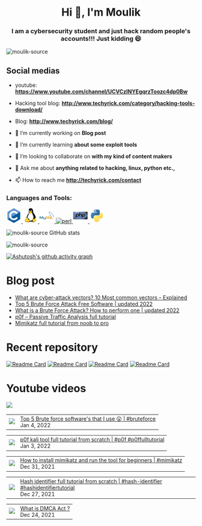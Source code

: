 <h1 align="center">Hi 👋, I'm Moulik</h1>
<h3 align="center">I am a cybersecurity student and just hack random people's accounts!!! Just kidding 😄</h3>

<p align="left"> <img src="https://komarev.com/ghpvc/?username=moulik-source&label=Profile%20views&color=0e75b6&style=flat" alt="moulik-source" /> </p> 

## Social medias
- youtube: **https://www.youtube.com/channel/UCVCzINYEgqrzToozc4dp0Bw**
- Hacking tool blog: **http://www.techyrick.com/category/hacking-tools-download/**
- Blog: **http://www.techyrick.com/blog/**

- 🔭 I’m currently working on **Blog post**

- 🌱 I’m currently learning **about some exploit tools**

- 👯 I’m looking to collaborate on **with my kind of content makers**

- 💬 Ask me about **anything related to hacking, linux, python etc.,**

- 📫 How to reach me **http://techyrick.com/contact**


<h3 align="left">Languages and Tools:</h3>
<p align="left"> <a href="https://www.cprogramming.com/" target="_blank"> <img src="https://raw.githubusercontent.com/devicons/devicon/master/icons/c/c-original.svg" alt="c" width="40" height="40"/> </a> <a href="https://www.linux.org/" target="_blank"> <img src="https://raw.githubusercontent.com/devicons/devicon/master/icons/linux/linux-original.svg" alt="linux" width="40" height="40"/> </a> <a href="https://www.mysql.com/" target="_blank"> <img src="https://raw.githubusercontent.com/devicons/devicon/master/icons/mysql/mysql-original-wordmark.svg" alt="mysql" width="40" height="40"/> </a> <a href="https://www.perl.org/" target="_blank"> <img src="https://api.iconify.design/logos-perl.svg" alt="perl" width="40" height="40"/> </a> <a href="https://www.php.net" target="_blank"> <img src="https://raw.githubusercontent.com/devicons/devicon/master/icons/php/php-original.svg" alt="php" width="40" height="40"/> </a> <a href="https://www.python.org" target="_blank"> <img src="https://raw.githubusercontent.com/devicons/devicon/master/icons/python/python-original.svg" alt="python" width="40" height="40"/> </a> </p>



![moulik-source GitHub stats](https://github-readme-stats.vercel.app/api?username=moulik-source&show_icons=true&theme=vision-friendly-dark)

<p><img align="center" src="https://github-readme-streak-stats.herokuapp.com/?user=moulik-source&theme=vision-friendly-dark" alt="moulik-source" /></p>

[![Ashutosh's github activity graph](https://activity-graph.herokuapp.com/graph?username=moulik-source&bg_color=000000&color=00ff33&line=1e00ff&point=ff0000&area=true&hide_border=true)](https://github.com/ashutosh00710/github-readme-activity-graph)

# Blog post
<!-- BLOG-POST-LIST:START -->
- [What are cyber-attack vectors? 10 Most common vectors – Explained](https://techyrick.com/attack-vectors/)
- [Top 5 Brute Force Attack Free Software | updated 2022](https://techyrick.com/brute-force-software/)
- [What is a Brute Force Attack? How to perform one | updated 2022](https://techyrick.com/brute-force-attack/)
- [p0f – Passive Traffic Analysis full tutorial](https://techyrick.com/p0f-full-tutorial/)
- [Mimikatz full tutorial from noob to pro](https://techyrick.com/mimikatz-tutorial/)
<!-- BLOG-POST-LIST:END -->

# Recent repository 

[![Readme Card](https://github-readme-stats.vercel.app/api/pin/?username=moulik-source&repo=ddos&theme=outrun)](https://github.com/moulik-source/ddos) 
[![Readme Card](https://github-readme-stats.vercel.app/api/pin/?username=moulik-source&repo=port-scan&theme=outrun)](https://github.com/moulik-source/port-scan)
[![Readme Card](https://github-readme-stats.vercel.app/api/pin/?username=moulik-source&repo=moulik-source&theme=outrun)](https://github.com/moulik-source/moulik-source)
[![Readme Card](https://github-readme-stats.vercel.app/api/pin/?username=moulik-source&repo=hashmo&theme=outrun)](https://github.com/moulik-source/hashmo)

# Youtube videos

[<img src="https://img.shields.io/badge/-Subscribe-red?style=for-the-badge&logo=youtube&logoColor=white"/>](https://www.youtube.com/channel/UCVCzINYEgqrzToozc4dp0Bw?sub_confirmation=1)

<!-- YOUTUBE:START --><table><tr><td><a href="https://www.youtube.com/watch?v=GY3JOl9clfM"><img width="140px" src="https://i.ytimg.com/vi/GY3JOl9clfM/mqdefault.jpg"></a></td>
<td><a href="https://www.youtube.com/watch?v=GY3JOl9clfM">Top 5 Brute force software&#39;s that I use 😮 | #bruteforce</a><br/>Jan 4, 2022</td></tr></table>
<table><tr><td><a href="https://www.youtube.com/watch?v=IghqKRgaqZs"><img width="140px" src="https://i.ytimg.com/vi/IghqKRgaqZs/mqdefault.jpg"></a></td>
<td><a href="https://www.youtube.com/watch?v=IghqKRgaqZs">p0f kali tool full tutorial from scratch | #p0f #p0ffulltutorial</a><br/>Jan 3, 2022</td></tr></table>
<table><tr><td><a href="https://www.youtube.com/watch?v=lfumJbILiAc"><img width="140px" src="https://i.ytimg.com/vi/lfumJbILiAc/mqdefault.jpg"></a></td>
<td><a href="https://www.youtube.com/watch?v=lfumJbILiAc">How to install mimikatz and run the tool for beginners | #mimikatz</a><br/>Dec 31, 2021</td></tr></table>
<table><tr><td><a href="https://www.youtube.com/watch?v=8r7rdAhAJeE"><img width="140px" src="https://i.ytimg.com/vi/8r7rdAhAJeE/mqdefault.jpg"></a></td>
<td><a href="https://www.youtube.com/watch?v=8r7rdAhAJeE">Hash identifier full tutorial from scratch | #hash-identifier #hashidentifiertutorial</a><br/>Dec 27, 2021</td></tr></table>
<table><tr><td><a href="https://www.youtube.com/watch?v=0DmV_SbhRXE"><img width="140px" src="https://i.ytimg.com/vi/0DmV_SbhRXE/mqdefault.jpg"></a></td>
<td><a href="https://www.youtube.com/watch?v=0DmV_SbhRXE">What is DMCA Act ?</a><br/>Dec 24, 2021</td></tr></table>
<!-- YOUTUBE:END -->

